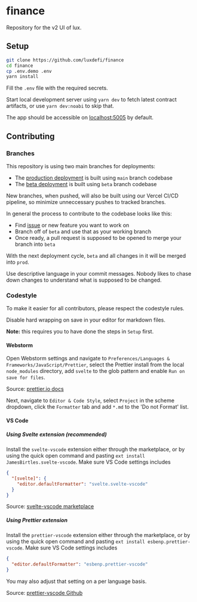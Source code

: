 # finance

Repository for the v2 UI of lux.

## Setup

```bash
git clone https://github.com/luxdefi/finance
cd finance
cp .env.demo .env
yarn install
```

Fill the `.env` file with the required secrets.

Start local development server using `yarn dev` to fetch latest contract artifacts, or use `yarn dev:noabi` to skip that.

The app should be accessible on [localhost:5005](http://localhost:5005) by default.

## Contributing

### Branches

This repository is using two main branches for deployments:

- The [production deployment](https://lux.finance/) is built using `main` branch codebase
- The [beta deployment](https://beta.lux.finance/) is built using `beta` branch codebase

New branches, when pushed, will also be built using our Vercel CI/CD pipeline, so minimize unneccessary pushes to tracked branches.

In general the process to contribute to the codebase looks like this:

- Find [issue](https://github.com/luxdefi/finance/issues) or new feature you want to work on
- Branch off of `beta` and use that as your working branch
- Once ready, a pull request is supposed to be opened to merge your branch into `beta`

With the next deployment cycle, `beta` and all changes in it will be merged into `prod`.

Use descriptive language in your commit messages. Nobody likes to chase down changes to understand what is supposed to be changed.

### Codestyle

To make it easier for all contributors, please respect the codestyle rules.

Disable hard wrapping on save in your editor for markdown files.

**Note:** this requires you to have done the steps in `Setup` first.

#### Webstorm

Open Webstorm settings and navigate to `Preferences/Languages & Frameworks/JavaScript/Prettier`, select the Prettier install from the local `node_modules` directory, add `svelte` to the glob pattern and enable `Run on save for files`.

Source: [prettier.io docs](https://prettier.io/docs/en/webstorm.html)

Next, navigate to `Editor & Code Style`, select `Project` in the scheme dropdown, click the `Formatter` tab and add `*.md` to the 'Do not Format' list.

#### VS Code

##### Using Svelte extension (recommended)

Install the `svelte-vscode` extension either through the marketplace, or by using the quick open command and pasting `ext install JamesBirtles.svelte-vscode`. Make sure VS Code settings includes

```json
{
  "[svelte]": {
    "editor.defaultFormatter": "svelte.svelte-vscode"
  }
}
```

Source: [svelte-vscode marketplace](https://marketplace.visualstudio.com/items?itemName=svelte.svelte-vscode)

##### Using Prettier extension

Install the `prettier-vscode` extension either through the marketplace, or by using the quick open command and pasting `ext install esbenp.prettier-vscode`. Make sure VS Code settings includes

```json
{
  "editor.defaultFormatter": "esbenp.prettier-vscode"
}
```

You may also adjust that setting on a per language basis.

Source: [prettier-vscode Github](https://github.com/prettier/prettier-vscode)
